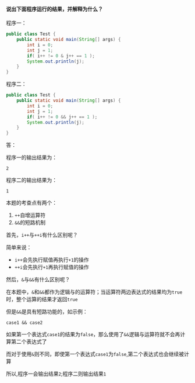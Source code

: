 #### 说出下面程序运行的结果，并解释为什么？

程序一：

```java
public class Test {
    public static void main(String[] args) {
        int i = 0;
        int j = 1;
        if( i++ != 0 & j++ == 1 );
        System.out.println(j);
    }
}
```

程序二：

```java
public class Test {
    public static void main(String[] args) {
        int i = 0;
        int j = 1;
        if( i++ != 0 && j++ == 1 );
        System.out.println(j);
    }
}
```



答：

程序一的输出结果为：

```
2
```

程序二的输出结果为：

```
1
```

本题的考查点有两个：

1. `++`自增运算符
2. `&&`的短路机制

首先，`i++`与`++i`有什么区别呢？

简单来说：

- `i++`会先执行赋值再执行`+1`的操作
- `++i`会先执行`+1`再执行赋值的操作



然后，`&`与`&&`有什么区别呢？

在本题中，`&`和`&&`都作为逻辑与的运算符；当运算符两边表达式的结果均为`true`时，整个运算的结果才返回`true`

但是`&&`是具有短路功能的，如示例：

`case1 && case2`

如果第一个表达式`case1`的结果为`false`，那么使用了`&&`逻辑与运算符就不会再计算第二个表达式了

而对于使用`&`则不同，即使第一个表达式`case1`为`false`,第二个表达式也会继续被计算

所以,程序一会输出结果`2`;程序二则输出结果`1`



